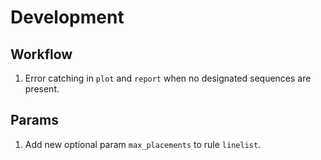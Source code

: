 # Development

## Workflow

1. Error catching in `plot` and `report` when no designated sequences are present.

## Params

1. Add new optional param `max_placements` to rule `linelist`.
